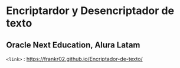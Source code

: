 # Encriptardor y Desencriptador de texto
## Oracle Next Education, Alura Latam

`<link>` : <https://frankr02.github.io/Encriptador-de-texto/>
